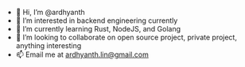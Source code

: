 - 👋 Hi, I’m @ardhyanth
- 👀 I’m interested in backend engineering currently
- 🌱 I’m currently learning Rust, NodeJS, and Golang
- 💞️ I’m looking to collaborate on open source project, private project, anything interesting
- 📫 Email me at ardhyanth.lin@gmail.com

<!---
ardhyanth/ardhyanth is a ✨ special ✨ repository because its `README.md` (this file) appears on your GitHub profile.
You can click the Preview link to take a look at your changes.
--->
